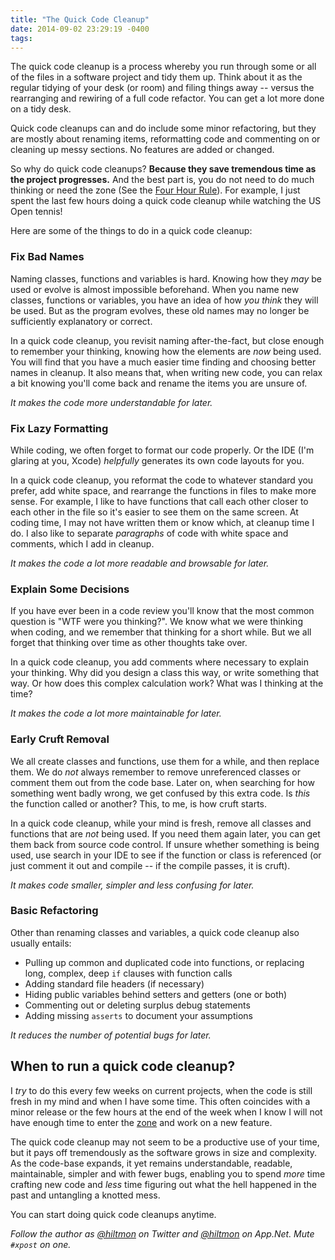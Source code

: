 ```yaml
---
title: "The Quick Code Cleanup"
date: 2014-09-02 23:29:19 -0400
tags: 
---
```


The quick code cleanup is a process whereby you run through some or all of the files in a software project and tidy them up. Think about it as the regular tidying of your desk (or room) and filing things away -- versus the rearranging and rewiring of a full code refactor. You can get a lot more done on a tidy desk.

Quick code cleanups can and do include some minor refactoring, but they are mostly about renaming items, reformatting code and commenting on or cleaning up messy sections. No features are added or changed.

So why do quick code cleanups? **Because they save tremendous time as the project progresses.** And the best part is, you do not need to do much thinking or need the zone (See the [Four Hour Rule](https://hiltmon.com/blog/2011/12/03/the-four-hour-rule/)). For example, I just spent the last few hours doing a quick code cleanup while watching the US Open tennis!

Here are some of the things to do in a quick code cleanup:

### Fix Bad Names

Naming classes, functions and variables is hard. Knowing how they *may* be used or evolve is almost impossible beforehand. When you name new classes, functions or variables, you have an idea of how *you think* they will be used. But as the program evolves, these old names may no longer be sufficiently explanatory or correct. 

In a quick code cleanup, you revisit naming after-the-fact, but close enough to remember your thinking, knowing how the elements are *now* being used. You will find that you have a much easier time finding and choosing better names in cleanup. It also means that, when writing new code, you can relax a bit knowing you'll come back and rename the items you are unsure of.

*It makes the code more understandable for later.*

### Fix Lazy Formatting

While coding, we often forget to format our code properly. Or the IDE (I'm glaring at you, Xcode) *helpfully* generates its own code layouts for you.

In a quick code cleanup, you reformat the code to whatever standard you prefer, add white space, and rearrange the functions in files to make more sense. For example, I like to have functions that call each other closer to each other in the file so it's easier to see them on the same screen. At coding time, I may not have written them or know which, at cleanup time I do. I also like to separate *paragraphs* of code with white space and comments, which I add in cleanup. 

*It makes the code a lot more readable and browsable for later.*

### Explain Some Decisions

If you have ever been in a code review you'll know that the most common question is "WTF were you thinking?". We know what we  were thinking when coding, and we remember that thinking for a short while. But we all forget that thinking over time as other thoughts take over.

In a quick code cleanup, you add comments where necessary to explain your thinking. Why did you design a class this way, or write something that way. Or how does this complex calculation work? What was I thinking at the time?

*It makes the code a lot more maintainable for later.*

### Early Cruft Removal

We all create classes and functions, use them for a while, and then replace them. We do *not* always remember to remove unreferenced classes or comment them out from the code base. Later on, when searching for how something went badly wrong, we get confused by this extra code. Is *this* the function called or another? This, to me, is how cruft starts.

In a quick code cleanup, while your mind is fresh, remove all classes and functions that are *not* being used. If you need them again later, you can get them back from source code control. If unsure whether something is being used, use search in your IDE to see if the function or class is referenced (or just comment it out and compile -- if the compile passes, it is cruft).

*It makes code smaller, simpler and less confusing for later.*

### Basic Refactoring

Other than renaming classes and variables, a quick code cleanup also usually entails:

* Pulling up common and duplicated code into functions, or replacing long, complex, deep `if` clauses with function calls
* Adding standard file headers (if necessary)
* Hiding public variables behind setters and getters (one or both) 
* Commenting out or deleting surplus debug statements
* Adding missing `asserts` to document your assumptions

*It reduces the number of potential bugs for later.*

## When to run a quick code cleanup?

I *try* to do this every few weeks on current projects, when the code is still fresh in my mind and when I have some time. This often coincides with a minor release or the few hours at the end of the week when I know I will not have enough time to enter the [zone](https://hiltmon.com/blog/2011/12/03/the-four-hour-rule/) and work on a new feature.

The quick code cleanup may not seem to be a productive use of your time, but it pays off tremendously as the software grows in size and complexity. As the code-base expands, it yet remains understandable, readable, maintainable, simpler and with fewer bugs, enabling you to spend *more* time crafting new code and *less* time figuring out what the hell happened in the past and untangling a knotted mess.

You can start doing quick code cleanups anytime.

*Follow the author as [@hiltmon](https://twitter.com/hiltmon) on Twitter and [@hiltmon](http://alpha.app.net/hiltmon) on App.Net. Mute `#xpost` on one.*
